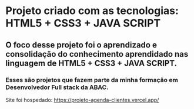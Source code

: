 # Projeto criado com as tecnologias: HTML5 + CSS3 + JAVA SCRIPT
## O foco desse projeto foi o aprendizado e consolidação do conhecimento aprendidado nas linguagem de HTML5 + CSS3 + JAVA SCRIPT.
### Esses são projetos que fazem parte da minha formação em Desenvolvedor Full stack da ABAC.


Site foi hospedado: https://projeto-agenda-clientes.vercel.app/

